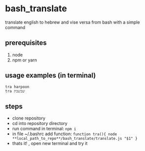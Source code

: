 # bash_translate
translate english to hebrew and vise versa from bash with a simple command  
## prerequisites
1. node
2. npm or yarn
## usage examples (in terminal)
`tra harpoon` <br />
`tra שבשבת
`
## steps
- clone repository
- cd into repository directory
- run command in terminal: `npm i`
- in file ~/.bashrc add function:
`
function tra(){
	node **local_path_to_repo**/bash_translate/translate.js "$1"
}
`
- thats it! , open new terminal and try it
